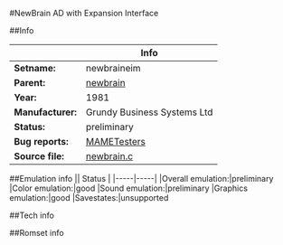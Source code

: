 #NewBrain AD with Expansion Interface

##Info

||Info|
|-----|-----|
|**Setname:**|newbraineim
|**Parent:**|[newbrain](newbrain.md)
|**Year:**|1981
|**Manufacturer:**|Grundy Business Systems Ltd
|**Status:**|preliminary
|**Bug reports:**|[MAMETesters](http://mametesters.org/view_all_set.php?type=1&temporary=y&search=newbrain.c)
|**Source file:**|[newbrain.c](https://github.com/mamedev/mame/blob/master/src/mess/drivers/newbrain.c)

##Emulation info
|| Status |
|-----|-----|
|Overall emulation:|preliminary
|Color emulation:|good
|Sound emulation:|preliminary
|Graphics emulation:|good
|Savestates:|unsupported

##Tech info

##Romset info

<!--- START OF EDITED COMMENT DO NOT TOUCH TEXT ABOVE-->
